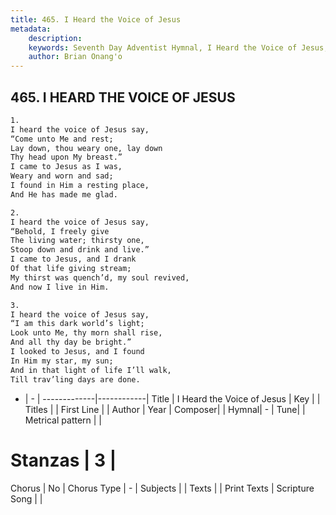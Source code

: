 ```yaml
---
title: 465. I Heard the Voice of Jesus
metadata:
    description: 
    keywords: Seventh Day Adventist Hymnal, I Heard the Voice of Jesus, , 
    author: Brian Onang'o
---
```



## 465. I HEARD THE VOICE OF JESUS

```txt
1.
I heard the voice of Jesus say,
“Come unto Me and rest;
Lay down, thou weary one, lay down
Thy head upon My breast.”
I came to Jesus as I was,
Weary and worn and sad;
I found in Him a resting place,
And He has made me glad.

2.
I heard the voice of Jesus say,
“Behold, I freely give
The living water; thirsty one,
Stoop down and drink and live.”
I came to Jesus, and I drank
Of that life giving stream;
My thirst was quench’d, my soul revived,
And now I live in Him.

3.
I heard the voice of Jesus say,
“I am this dark world’s light;
Look unto Me, thy morn shall rise,
And all thy day be bright.”
I looked to Jesus, and I found
In Him my star, my sun;
And in that light of life I’ll walk,
Till trav’ling days are done.
```

- |   -  |
-------------|------------|
Title | I Heard the Voice of Jesus |
Key |  |
Titles |  |
First Line |  |
Author | 
Year | 
Composer|  |
Hymnal|  - |
Tune|  |
Metrical pattern | |
# Stanzas | 3 |
Chorus | No |
Chorus Type | - |
Subjects |  |
Texts |  |
Print Texts | 
Scripture Song |  |
  

